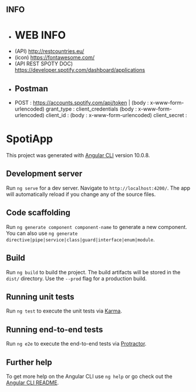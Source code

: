## INFO

- # WEB INFO
- (API) http://restcountries.eu/
- (icon) https://fontawesome.com/
- (API REST SPOTY DOC) https://developer.spotify.com/dashboard/applications
- ## Postman
- POST : https://accounts.spotify.com/api/token | 
(body : x-www-form-urlencoded) grant_type : client_credentials
(body : x-www-form-urlencoded) client_id : 
(body : x-www-form-urlencoded) client_secret : 

# SpotiApp

This project was generated with [Angular CLI](https://github.com/angular/angular-cli) version 10.0.8.

## Development server

Run `ng serve` for a dev server. Navigate to `http://localhost:4200/`. The app will automatically reload if you change any of the source files.

## Code scaffolding

Run `ng generate component component-name` to generate a new component. You can also use `ng generate directive|pipe|service|class|guard|interface|enum|module`.

## Build

Run `ng build` to build the project. The build artifacts will be stored in the `dist/` directory. Use the `--prod` flag for a production build.

## Running unit tests

Run `ng test` to execute the unit tests via [Karma](https://karma-runner.github.io).

## Running end-to-end tests

Run `ng e2e` to execute the end-to-end tests via [Protractor](http://www.protractortest.org/).

## Further help

To get more help on the Angular CLI use `ng help` or go check out the [Angular CLI README](https://github.com/angular/angular-cli/blob/master/README.md).
